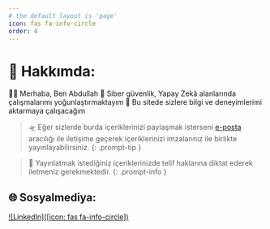 ```yaml
---
# the default layout is 'page'
icon: fas fa-info-circle
order: 4
---
```


# 💫 Hakkımda:
👨‍🎓 Merhaba, Ben Abdullah
🔭 Siber güvenlik, Yapay Zekâ alanlarında çalışmalarımı yoğunlaştırmaktayım
🚀 Bu sitede sizlere bilgi ve deneyimlerimi aktarmaya çalışacağım
> 🛸 Eğer sizlerde burda içeriklerinizi paylaşmak isterseni [e-posta](mailto:m.sahinsocial@gmail.com) aracılığı ile iletişime geçerek içeriklerinizi imzalarınız ile birlikte yayınlayabilirsiniz.
{: .prompt-tip }

> 🎯 Yayınlatmak istediğiniz içeriklerinizde telif haklarına diktat ederek iletmeniz gerekmektedir.
{: .prompt-info }

## 🌐 Sosyalmediya:
[![LinkedIn]([icon: fas fa-info-circle])](https://linkedin.com/in/https://www.linkedin.com/in/muhammet-abdullah-sahin/) 

